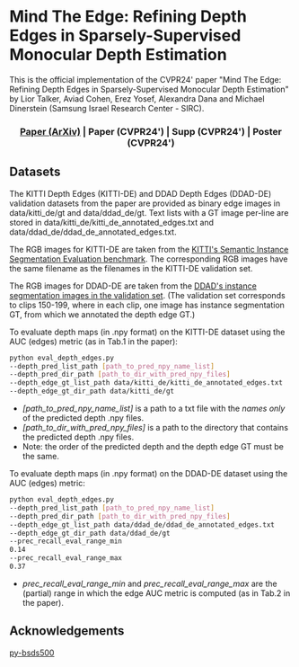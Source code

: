 # Mind The Edge: Refining Depth Edges in Sparsely-Supervised Monocular Depth Estimation
This is the official implementation of the CVPR24' paper "Mind The Edge: Refining Depth Edges in Sparsely-Supervised Monocular Depth
Estimation" by Lior Talker, Aviad Cohen, Erez Yosef, Alexandra Dana and Michael Dinerstein (Samsung Israel Research Center - SIRC).
<h3 align="center"><a href="https://arxiv.org/pdf/2212.05315.pdf">Paper (ArXiv)</a> | Paper (CVPR24') | Supp (CVPR24') | Poster (CVPR24')</h3>

## Datasets

The KITTI Depth Edges (KITTI-DE) and DDAD Depth Edges (DDAD-DE) validation datasets from the paper are provided as binary edge images in data/kitti_de/gt and data/ddad_de/gt.
Text lists with a GT image per-line are stored in data/kitti_de/kitti_de_annotated_edges.txt and data/ddad_de/ddad_de_annotated_edges.txt.

The RGB images for KITTI-DE are taken from the <a href="https://www.cvlibs.net/datasets/kitti/eval_instance_seg.php?benchmark=instanceSeg2015">KITTI's Semantic Instance Segmentation Evaluation benchmark</a>.
The corresponding RGB images have the same filename as the filenames in the KITTI-DE validation set.

The RGB images for DDAD-DE are taken from the <a href="https://tri-ml-public.s3.amazonaws.com/github/DDAD/datasets/DDAD.tar">DDAD's instance segmentation images in the validation set</a>.
(The validation set corresponds to clips 150-199, where in each clip, one image has instance segmentation GT, from which we annotated the depth edge GT.)

To evaluate depth maps (in .npy format) on the KITTI-DE dataset using the AUC (edges) metric (as in Tab.1 in the paper):
```bash
python eval_depth_edges.py 
--depth_pred_list_path [path_to_pred_npy_name_list] 
--depth_pred_dir_path [path_to_dir_with_pred_npy_files]
--depth_edge_gt_list_path data/kitti_de/kitti_de_annotated_edges.txt
--depth_edge_gt_dir_path data/kitti_de/gt
```
- *[path_to_pred_npy_name_list]* is a path to a txt file with the *names only* of the predicted depth .npy files.
- *[path_to_dir_with_pred_npy_files]* is a path to the directory that contains the predicted depth .npy files.
- Note: the order of the predicted depth and the depth edge GT must be the same.

To evaluate depth maps (in .npy format) on the DDAD-DE dataset using the AUC (edges) metric:
```bash
python eval_depth_edges.py  
--depth_pred_list_path [path_to_pred_npy_name_list] 
--depth_pred_dir_path [path_to_dir_with_pred_npy_files]
--depth_edge_gt_list_path data/ddad_de/ddad_de_annotated_edges.txt
--depth_edge_gt_dir_path data/ddad_de/gt
--prec_recall_eval_range_min
0.14
--prec_recall_eval_range_max
0.37
```
- *prec_recall_eval_range_min* and *prec_recall_eval_range_max* are the (partial) range in which the edge AUC metric is computed (as in Tab.2 in the paper).

## Acknowledgements
<a href="https://github.com/Britefury/py-bsds500">py-bsds500</a>
